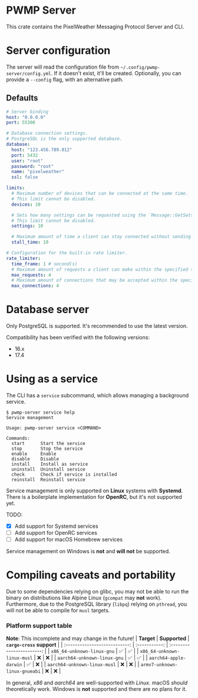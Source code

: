 # PWMP Server
This crate contains the PixelWeather Messaging Protocol Server and CLI.

# Server configuration
The server will read the configuration file from `~/.config/pwmp-server/config.yml`. If it doesn't exist, it'll be created. Optionally, you can provide a `--config` flag, with an alternative path.

## Defaults
```yml
# Server binding
host: "0.0.0.0"
port: 55300

# Database connection settings.
# PostgreSQL is the only supported database.
database:
  host: "123.456.789.012"
  port: 5432
  user: "root"
  password: "root"
  name: "pixelweather"
  ssl: false

limits:
  # Maximum number of devices that can be connected at the same time.
  # This limit cannot be disabled.
  devices: 10

  # Sets how many settings can be requested using the `Message::GetSettings`  message.
  # This limit cannot be disabled.
  settings: 10

  # Maximum amount of time a client can stay connected without sending any requests. If the client stays connected for longer than this time, without communicating, it will be kicked.
  stall_time: 10

# Configuration for the built-in rate limiter.
rate_limiter:
  time_frame: 1 # second(s)
  # Maximum amount of requests a client can make within the specified time frame above.
  max_requests: 4
  # Maximum amount of connections that may be accepted within the specified time frame above.
  max_connections: 4
```

# Database server
Only PostgreSQL is supported. It's recommended to use the latest version.

Compatibility has been verified with the following versions:
- 16.x
- 17.4

# Using as a service
The CLI has a `service` subcommand, which allows managing a background service.

```
$ pwmp-server service help
Service management

Usage: pwmp-server service <COMMAND>

Commands:
  start      Start the service
  stop       Stop the service
  enable     Enable
  disable    Disable
  install    Install as service
  uninstall  Uninstall service
  check      Check if service is installed
  reinstall  Reinstall service
```

Service management is only supported on **Linux** systems with **Systemd**. There is a boilerplate implementation for **OpenRC**, but it's not supported yet.

TODO:
- [x] Add support for Systemd services
- [ ] Add support for OpenRC services
- [ ] Add support for macOS Homebrew services

Service management on Windows is **not** and **will not** be supported.

# Compiling caveats and portability
Due to some dependencies relying on glibc, you may not be able to run the binary on distributions like Alpine Linux (`gcompat` may **not** work). Furthermore, due to the PostgreSQL library (`libpq`) relying on `pthread`, you will not be able to compile for `musl` targets.

### Platform support table
**Note**: This incomplete and may change in the future!
|          **Target**           | **Supported** | **`cargo-cross` support** |
| :---------------------------: | :-----------: | :-----------------------: |
|  `x86_64-unknown-linux-gnu`   |       ✅       |             ✅             |
|  `x86_64-unknown-linux-musl`  |       ❌       |             ❌             |
|  `aarch64-unknown-linux-gnu`  |       ✅       |             ✅             |
|    `aarch64-apple-darwin`     |       ✅       |             ❌             |
| `aarch64-unknown-linux-musl`  |       ❌       |             ❌             |
| `armv7-unknown-linux-gnueabi` |       ❌       |             ❌             |

In general, *x86* and *aarch64* are well-supported with *Linux*. macOS *should* theoretically work. Windows is **not** supported and there are no plans for it.